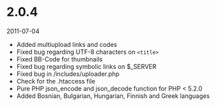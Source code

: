 # 2.0.4

2011-07-04

- Added multiupload links and codes
- Fixed bug regarding UTF-8 characters on `<title>`
- Fixed BB-Code for thumbnails
- Fixed bug regarding symbolic links on $_SERVER
- Fixed bug in /includes/uploader.php
- Check for the .htaccess file
- Pure PHP json_encode and json_decode function for PHP < 5.2.0
- Added Bosnian, Bulgarian, Hungarian, Finnish and Greek languages
